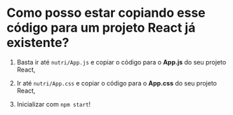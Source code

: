 # Como posso estar copiando esse código para um projeto React já existente?
1. Basta ir até ```nutri/App.js``` e copiar o código para o **App.js** do seu projeto React,

2. Ir até ```nutri/App.css``` e copiar o código para o **App.css** do seu projeto React,

3. Inicializar com ```npm start```!
